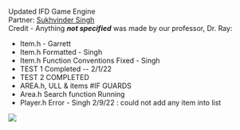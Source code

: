 Updated IFD Game Engine   
Partner: [Sukhvinder Singh](https://github.com/Sukhvsin2)  
Credit - Anything <em>**not specified**</em> was made by our professor, Dr. Ray:  
- Item.h - Garrett  
- Item.h Formatted - Singh
- Item.h Function Conventions Fixed - Singh
- TEST 1 Completed -- 2/1/22
- TEST 2 COMPLETED
- AREA.h, ULL & items #IF GUARDS
- Area.h Search function Running
- Player.h Error - Singh 2/9/22 : could not add any item into list
  
![](https://media.giphy.com/media/3orieOFMRP77evkiZy/giphy.gif)
